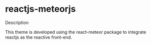 # reactjs-meteorjs

Description

This theme is developed using the react-meteor package to integrate reactjs as the reactive front-end.
